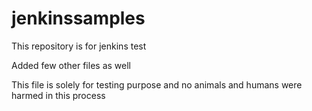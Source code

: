 # jenkinssamples
This repository is for jenkins test

Added few other files as well

This file is solely for testing purpose and no animals and humans were harmed in this process
